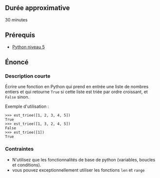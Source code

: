 ## Durée approximative

30 minutes

## Prérequis

- <a href="https://microlead.fr/echelles/python" title="Prérequis en Python" target="_blank">Python niveau 5</a>

## Énoncé

### Description courte

Écrire une fonction en Python qui prend en entrée une liste de nombres entiers et qui retourne ```True``` si cette liste est triée par ordre croissant, et ```False``` sinon.

Exemple d'utilisation :

```
>>> est_triee([1, 2, 3, 4, 5])
True
>>> est_triee([1, 3, 2, 4, 5])
False
>>> est_triee([1])
True
```

### Contraintes

- N'utilisez que les fonctionnalités de base de python (variables, boucles et conditions).
- vous pouvez exceptionnellement utiliser les fonctions ```len``` et ```range```